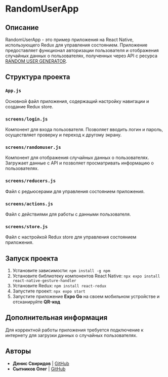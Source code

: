 # RandomUserApp

## Описание
RandomUserApp - это пример приложения на React Native, использующего Redux для управления состоянием. Приложение предоставляет функционал авторизации пользователя и отображения случайных данных о пользователях, полученных через API с ресурса [RANDOM USER GENERATOR](https://randomuser.me).

## Структура проекта

### `App.js`
Основной файл приложения, содержащий настройку навигации и создание Redux store.

### `screens/login.js`
Компонент для входа пользователя. Позволяет вводить логин и пароль, осуществляет проверку и переход к другому экрану.

### `screens/randomuser.js`
Компонент для отображения случайных данных о пользователях. Загружает данные с API и позволяет просматривать информацию о пользователях.

### `screens/reducers.js`
Файл с редьюсерами для управления состоянием приложения.

### `screens/actions.js`
Файл с действиями для работы с данными пользователя.

### `screens/store.js`
Файл с настройкой Redux store для управления состоянием приложения.

## Запуск проекта
1. Установите зависимости: `npm install -g npm`
2. Установите библиотеку компонентов React Native: `npx expo install react-native-gesture-handler`
3. Установите Redux: `npm install react-redux`
4. Запустите проект: `npx expo start`
5. Запустите приложение **Expo Go** на своем мобильном устройстве и отсканируйте **QR-код**

## Дополнительная информация
Для корректной работы приложения требуется подключение к интернету для загрузки данных о случайных пользователях.

## Авторы
- **Денис Свиридов** | [GitHub](https://github.com/MrFireDeN)
- **Сытников Олег** | [GitHub](https://github.com/OLEGAST212)